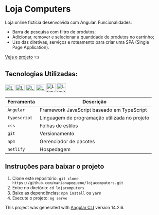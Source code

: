 # Loja Computers

Loja online fictícia desenvolvida com Angular. Funcionalidades:
* Barra de pesquisa com filtro de produtos;
* Adicionar, remover e selecionar a quantidade de produtos no carrinho;
* Uso das diretivas, serviços e roteamento para criar uma SPA (Single Page Application).

[Veja o projeto](https://lojacomputers.netlify.app) :point_left:

## Tecnologias Utilizadas:
<div>
  <img align="center" alt="Logo TypeScript" height="20" width="30" src="https://cdn.jsdelivr.net/gh/devicons/devicon/icons/angularjs/angularjs-plain.svg"/>
  <img align="center" alt="Logo TypeScript" height="20" width="30" src="https://cdn.jsdelivr.net/gh/devicons/devicon/icons/typescript/typescript-original.svg"/>
  <img align="center" alt="Logo JavaScript" height="20" width="30" src="https://cdn.jsdelivr.net/gh/devicons/devicon/icons/javascript/javascript-original.svg"/>
  <img align="center" alt="Logo CSS" height="20" width="30" src="https://cdn.jsdelivr.net/gh/devicons/devicon/icons/css3/css3-plain-wordmark.svg"/>
  <img align="center" alt="Logo do Git" height="30" width="30" src="https://cdn.jsdelivr.net/gh/devicons/devicon/icons/git/git-original-wordmark.svg"/>
  <img align="center" alt="Logo NPM" height="30" width="30" src="https://cdn.jsdelivr.net/gh/devicons/devicon/icons/npm/npm-original-wordmark.svg"/>
</div>

| Ferramenta | Descrição |
| --- | --- |
| `Angular` | Framework JavaScript baseado em TypeScript|
| `typescript` | Linguagem de programação utilizada no projeto|
| `css` | Folhas de estilos|
| `git` | Versionamento|
| `npm` | Gerenciador de pacotes|
| `netlify` | Hospedagem|

## Instruções para baixar o projeto
1. Clone este repositório: `git clone https://github.com/marianapequeno/lojacomputers.git`
2. Entre no diretório: `cd lojacomputers`
3. Baixe as dependências: `npm install` ou `yarn `  
4. Execute o projeto: `ng serve`


This project was generated with [Angular CLI](https://github.com/angular/angular-cli) version 14.2.6.
